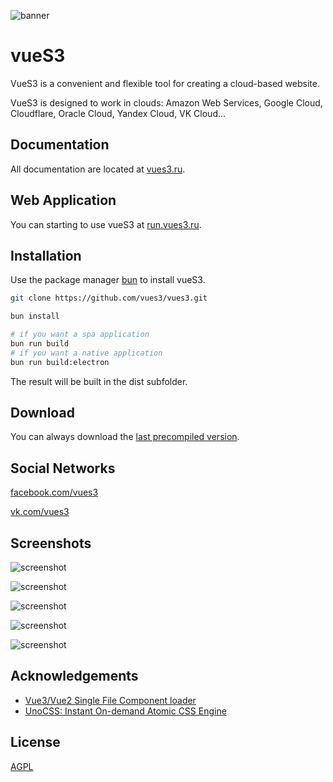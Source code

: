 ![banner](https://vues3.ru/images/a20a7511-f08a-419c-b62c-6757ce65e6df.png)

# vueS3

VueS3 is a convenient and flexible tool for creating a cloud-based website.

VueS3 is designed to work in clouds: Amazon Web Services, Google Cloud, Cloudflare, Oracle Cloud, Yandex Cloud, VK Cloud...

## Documentation

All documentation are located at [vues3.ru](https://vues3.ru).

## Web Application

You can starting to use vueS3 at [run.vues3.ru](https://run.vues3.ru).

## Installation

Use the package manager [bun](https://bun.sh) to install vueS3.

```bash
git clone https://github.com/vues3/vues3.git

bun install

# if you want a spa application
bun run build
# if you want a native application
bun run build:electron
```

The result will be built in the dist subfolder.

## Download

You can always download the [last precompiled version](https://github.com/vues3/vues3/releases/latest).

## Social Networks

[facebook.com/vues3](https://facebook.com/vues3)

[vk.com/vues3](https://vk.com/vues3)

## Screenshots

![screenshot](https://vues3.ru/images/screenshots/screenshot_1.png)

![screenshot](https://vues3.ru/images/screenshots/screenshot_2.png)

![screenshot](https://vues3.ru/images/screenshots/screenshot_3.png)

![screenshot](https://vues3.ru/images/screenshots/screenshot_4.png)

![screenshot](https://vues3.ru/images/screenshots/screenshot_5.png)

## Acknowledgements

- [Vue3/Vue2 Single File Component loader](https://github.com/FranckFreiburger/vue3-sfc-loader)
- [UnoCSS: Instant On-demand Atomic CSS Engine](https://unocss.dev)

## License

[AGPL](https://choosealicense.com/licenses/agpl-3.0)
